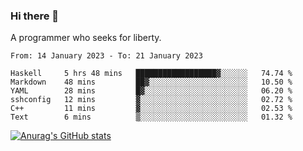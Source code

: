 ### Hi there 👋

<!--
**shejialuo/shejialuo** is a ✨ _special_ ✨ repository because its `README.md` (this file) appears on your GitHub profile.

Here are some ideas to get you started:

- 🔭 I’m currently working on ...
- 🌱 I’m currently learning ...
- 👯 I’m looking to collaborate on ...
- 🤔 I’m looking for help with ...
- 💬 Ask me about ...
- 📫 How to reach me: ...
- 😄 Pronouns: ...
- ⚡ Fun fact: ...
-->

A programmer who seeks for liberty.

<!--START_SECTION:waka-->

```text
From: 14 January 2023 - To: 21 January 2023

Haskell     5 hrs 48 mins   ██████████████████▓░░░░░░   74.74 %
Markdown    48 mins         ██▓░░░░░░░░░░░░░░░░░░░░░░   10.50 %
YAML        28 mins         █▓░░░░░░░░░░░░░░░░░░░░░░░   06.20 %
sshconfig   12 mins         ▓░░░░░░░░░░░░░░░░░░░░░░░░   02.72 %
C++         11 mins         ▓░░░░░░░░░░░░░░░░░░░░░░░░   02.53 %
Text        6 mins          ▒░░░░░░░░░░░░░░░░░░░░░░░░   01.32 %
```

<!--END_SECTION:waka-->

[![Anurag's GitHub stats](https://github-readme-stats.vercel.app/api?username=shejialuo&show_icons=true&theme=dracula)](https://github.com/anuraghazra/github-readme-stats)
